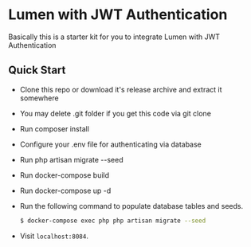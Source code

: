 # Lumen with JWT Authentication

Basically this is a starter kit for you to integrate Lumen with JWT Authentication

## Quick Start

- Clone this repo or download it's release archive and extract it somewhere
- You may delete .git folder if you get this code via git clone
- Run composer install
- Configure your .env file for authenticating via database
- Run php artisan migrate --seed
- Run docker-compose build
- Run docker-compose up -d
- Run the following command to populate database tables and seeds.

	```bash
	$ docker-compose exec php php artisan migrate --seed
	```

- Visit `localhost:8084`.




